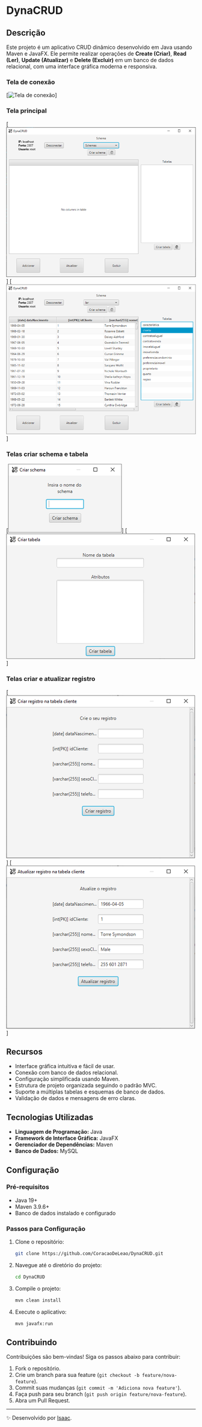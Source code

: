 # DynaCRUD

## Descrição
Este projeto é um aplicativo CRUD dinâmico desenvolvido em Java usando Maven e JavaFX. Ele permite realizar operações de **Create (Criar)**, **Read (Ler)**, **Update (Atualizar)** e **Delete (Excluir)** em um banco de dados relacional, com uma interface gráfica moderna e responsiva.

### Tela de conexão
[![Tela de conexão](DynaCRUD/src/resources/TelaConexão.PNG)]

### Tela principal
[![Tela principal](DynaCRUD/src/resources/TelaPrincipal.PNG)]
[![Tela principal selecionada](DynaCRUD/src/resources/TelaPrincipalSelecionada.PNG)]

### Telas criar schema e tabela
[![Tela criar schema](DynaCRUD/src/resources/TelaCriarSchema.PNG)]
[![Tela criar tabela](DynaCRUD/src/resources/TelaCriarTabela.PNG)]

### Telas criar e atualizar registro
[![Tela criar registro](DynaCRUD/src/resources/TelaCriarRegistro.PNG)]
[![Tela atualizar registro](DynaCRUD/src/resources/TelaAtualizarRegistro.PNG)]

## Recursos
- Interface gráfica intuitiva e fácil de usar.
- Conexão com banco de dados relacional.
- Configuração simplificada usando Maven.
- Estrutura de projeto organizada seguindo o padrão MVC.
- Suporte a múltiplas tabelas e esquemas de banco de dados.
- Validação de dados e mensagens de erro claras.

## Tecnologias Utilizadas
- **Linguagem de Programação:** Java
- **Framework de Interface Gráfica:** JavaFX
- **Gerenciador de Dependências:** Maven
- **Banco de Dados:** MySQL

## Configuração
### Pré-requisitos
- Java 19+
- Maven 3.9.6+
- Banco de dados instalado e configurado

### Passos para Configuração
1. Clone o repositório:
   ```bash
   git clone https://github.com/CoracaoDeLeao/DynaCRUD.git
   ```
2. Navegue até o diretório do projeto:
   ```bash
   cd DynaCRUD
   ```
3. Compile o projeto:
   ```bash
   mvn clean install
   ```
4. Execute o aplicativo:
   ```bash
   mvn javafx:run
   ```

## Contribuindo
Contribuições são bem-vindas! Siga os passos abaixo para contribuir:
1. Fork o repositório.
2. Crie um branch para sua feature (`git checkout -b feature/nova-feature`).
3. Commit suas mudanças (`git commit -m 'Adiciona nova feature'`).
4. Faça push para seu branch (`git push origin feature/nova-feature`).
5. Abra um Pull Request.

---

✨ Desenvolvido por [Isaac](https://github.com/CoracaoDeLeao).